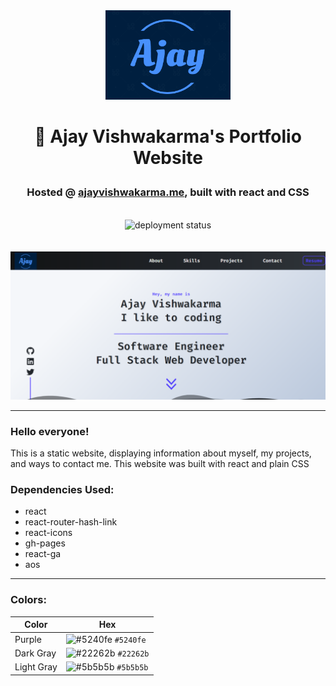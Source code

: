 <div align="center">
  <img width="200" alt="personal brand logo" src="https://raw.githubusercontent.com/Ajaykvishwakarma/Portfolio_1/main/src/logo192.png">
</div>
  
# <p align="center">👋 Ajay Vishwakarma's Portfolio Website</div>
### <p align="center"> Hosted @ <a href="#">ajayvishwakarma.me</a>, built with react and CSS </p>

<br />

<div align="center">
  <img src="https://app.travis-ci.com/jackparsonss/jackparsonss.github.io.svg?branch=master" alt="deployment status"/>
</div>

<br />
<br />

<img width="1440" alt="landing page" src="https://raw.githubusercontent.com/Ajaykvishwakarma/Portfolio_1/main/src/landing_page.png">

---

### Hello everyone!

This is a static website, displaying information about myself, my projects, and ways to contact me.
This website was built with react and plain CSS

### Dependencies Used:

- react
- react-router-hash-link
- react-icons
- gh-pages
- react-ga
- aos

---

### Colors:

| Color      | Hex                                                                       |
| ---------- | ------------------------------------------------------------------------- |
| Purple     | ![#5240fe](https://via.placeholder.com/15/5240fe/000000?text=+) `#5240fe` |
| Dark Gray  | ![#22262b](https://via.placeholder.com/15/22262b/000000?text=+) `#22262b` |
| Light Gray | ![#5b5b5b](https://via.placeholder.com/15/5b5b5b/000000?text=+) `#5b5b5b` |
